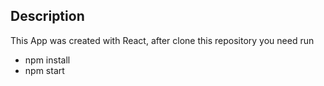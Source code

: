 

## Description
This App was created with React, after clone this repository you need run
* npm install
* npm start
